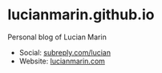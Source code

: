 # lucianmarin.github.io

Personal blog of Lucian Marin

- Social: [subreply.com/lucian](https://subreply.com/lucian)
- Website: [lucianmarin.com](https://lucianmarin.com/)

